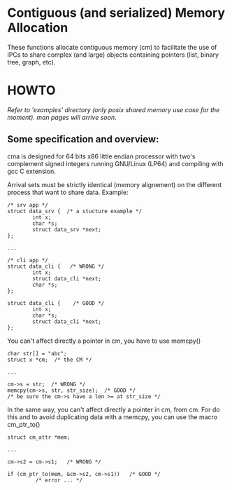 # Contiguous (and serialized) Memory Allocation
These functions allocate contiguous memory (cm) to facilitate the use of IPCs to share
complex (and large) objects containing pointers (list, binary tree, 
graph, etc).

# HOWTO
*Refer to 'examples' directory (only posix shared memory use case for the moment).*
*man pages will arrive soon.*

## Some specification and overview: 
cma is designed for 64 bits x86 little endian processor with two's complement
signed integers running GNU/Linux (LP64) and compiling with gcc C extension.

Arrival sets must be strictly identical (memory alignement) on the different
process that want to share data. Example:
```
/* srv app */
struct data_srv {  /* a stucture example */
        int x;
        char *s;
        struct data_srv *next;
};

...

/* cli app */
struct data_cli {   /* WRONG */
        int x;
        struct data_cli *next;
        char *s;
};

struct data_cli {    /* GOOD */
        int x;
        char *s;
        struct data_cli *next;
};
```

You can't affect directly a pointer in cm, you have to use memcpy()
```
char str[] = "abc";
struct x *cm;  /* the CM */

...

cm->s = str;  /* WRONG */
memcpy(cm->s, str, str_size);  /* GOOD */
/* be sure the cm->s have a len >= at str_size */
```

In the same way, you can't affect directly a pointer in cm, from cm.
For do this and to avoid duplicating data with a memcpy, you can use the
macro cm\_ptr\_to()
```
struct cm_attr *mem;

...

cm->s2 = cm->s1;   /* WRONG */

if (cm_ptr_to(mem, &cm->s2, cm->s1))   /* GOOD */
         /* error ... */
```

